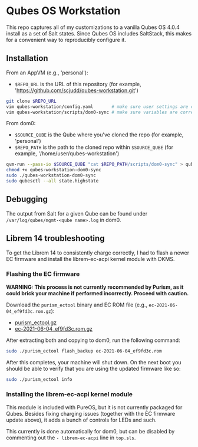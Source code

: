 # Qubes OS Workstation

This repo captures all of my customizations to a vanilla Qubes OS 4.0.4 install as a set of Salt states. Since Qubes OS includes SaltStack, this makes for a convenient way to reproducibly configure it.


## Installation

From an AppVM (e.g., 'personal'):

* `$REPO_URL` is the URL of this repository (for example, 'https://github.com/scjudd/qubes-workstation.git')

```bash
git clone $REPO_URL
vim qubes-workstation/config.yaml       # make sure user settings are correct
vim qubes-workstation/scripts/dom0-sync # make sure variables are correct
```

From dom0:

* `$SOURCE_QUBE` is the Qube where you've cloned the repo (for example, 'personal')
* `$REPO_PATH` is the path to the cloned repo within `$SOURCE_QUBE` (for example, '/home/user/qubes-workstation')

```bash
qvm-run --pass-io $SOURCE_QUBE "cat $REPO_PATH/scripts/dom0-sync" > qubes-workstation-dom0-sync
chmod +x qubes-workstation-dom0-sync
sudo ./qubes-workstation-dom0-sync
sudo qubesctl --all state.highstate
```


## Debugging

The output from Salt for a given Qube can be found under `/var/log/qubes/mgmt-<qube name>.log` in dom0.


## Librem 14 troubleshooting

To get the Librem 14 to consistently charge correctly, I had to flash a newer EC firmware and install the librem-ec-acpi kernel module with DKMS.


### Flashing the EC firmware

**WARNING: This process is not currently recommended by Purism, as it could brick your machine if performed incorrectly. Proceed with caution.**

Download the `purism_ectool` binary and EC ROM file (e.g., `ec-2021-06-04_ef9fd3c.rom.gz`):

* [purism_ectool.gz](https://source.puri.sm/firmware/releases/-/blob/a82fe5219983d735e87760790fae3a120f92c03e/tools/purism_ectool.gz)
* [ec-2021-06-04_ef9fd3c.rom.gz](https://source.puri.sm/firmware/releases/-/blob/a82fe5219983d735e87760790fae3a120f92c03e/librem_14/ec-2021-06-04_ef9fd3c.rom.gz)

After extracting both and copying to dom0, run the following command:

```bash
sudo ./purism_ectool flash_backup ec-2021-06-04_ef9fd3c.rom
```

After this completes, your machine will shut down. On the next boot you should be able to verify that you are using the updated firmware like so:

```bash
sudo ./purism_ectool info
```


### Installing the librem-ec-acpi kernel module

This module is included with PureOS, but it is not currently packaged for Qubes. Besides fixing charging issues (together with the EC firmware update above), it adds a bunch of controls for LEDs and such.

This currently is done automatically for dom0, but can be disabled by commenting out the `- librem-ec-acpi` line in `top.sls`.
